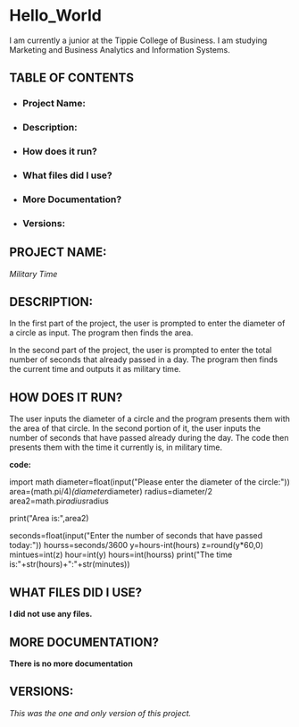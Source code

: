 # Hello_World
I am currently a junior at the Tippie College of Business. I am studying Marketing and Business Analytics and Information Systems.

## TABLE OF CONTENTS
- ### Project Name: 
- ### Description: 
- ### How does it run?
- ### What files did I use?
- ### More Documentation? 
- ### Versions: 

## PROJECT NAME:
*Military Time*

## DESCRIPTION:
In the first part of the project, the user is prompted to enter the diameter of a circle as input. The program then finds the area.

In the second part of the project, the user is prompted to enter the total number of seconds that already passed in a day.
The program then finds the current time and outputs it as military time.

## HOW DOES IT RUN?
The user inputs the diameter of a circle and the program presents them with the area of that circle. In the second portion of it, the user inputs the number of seconds that have passed already during the day. The code then presents them with the time it currently is, in military time.


**code:**

import math
diameter=float(input("Please enter the diameter of the circle:"))
area=(math.pi/4)*(diameter*diameter)
radius=diameter/2
area2=math.pi*radius*radius

print("Area is:",area2)


seconds=float(input("Enter the number of seconds that have passed today:"))
hourss=seconds/3600
y=hours-int(hours)
z=round(y*60,0)
mintues=int(z)
hour=int(y)
hours=int(hourss)
print("The time is:"+str(hours)+":"+str(minutes))

## WHAT FILES DID I USE?
**I did not use any files.**

## MORE DOCUMENTATION?
**There is no more documentation**

## VERSIONS:
*This was the one and only version of this project.*
